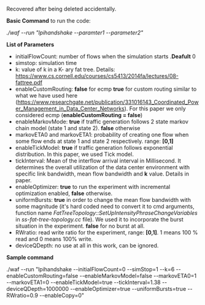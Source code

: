Recovered after being deleted accidentally. 

__Basic Command__ to run the code:


_./waf --run "lpihandshake --paramter1 --parameter2"_

__List of Parameters__

- initialFlowCount: number of flows when the simulation starts .__Deafult__ 0
- simstop: simulation time
- k: value of k in a K-  ary fat tree. Details: https://www.cs.cornell.edu/courses/cs5413/2014fa/lectures/08-fattree.pdf
- enableCustomRouting: __false__ for ecmp __true__ for custom routing similar to what we have used here (https://www.researchgate.net/publication/331016143_Coordinated_Power_Management_in_Data_Center_Networks). For this paper we only considered ecmp (__enableCustomRouting = false__)
- enableMarkovMode: __true__ if traffic generation follows 2 state markov chain model (state 1 and state 2). __false__ otherwise
- markovETA0 and markovETA1: probability of creating one flow when some flow ends at state 1 and state 2 respectively. range: __[0,1]__ 
- enableTickModel: __true__ if traffic generation follows exponential distribution. In this paper, we used Tick model.
- tickInterval: Mean of the interflow arrival interval in Millisecond. It determines the overall utilization of the data center environment with specific link bandwidth, mean flow bandwidth and __k__ value. Details in paper. 
- enableOptimizer: __true__ to run the experiment with incremental optimization enabled, __false__ otherwise.
- uniformBursts: __true__ in order to change the mean flow bandwidth with some magnitude (it's hard coded need to convert it to cmd arguments, function name *FatTreeTopology::SetUpIntensityPhraseChangeVariables* in *ss-fat-tree-topology.cc* file). We used it to incorporate the burst situation in the experiment. __false__ for no burst at all. 
- RWratio: read write ratio for the experiment, range: __[0,1]__. 1 means 100 % read and 0 means 100% write. 
- deviceQDepth: no use at all in this work, can be ignored.

__Sample command__


./waf --run "lpihandshake --initialFlowCount=0 --simStop=1 --k=6 --enableCustomRouting=false --enableMarkovModel=false --markovETA0=1 --markovETA1=0 --enableTickModel=true --tickInterval=1.38 --deviceQDepth=1000000 --enableOptimizer=true --uniformBursts=true --RWratio=0.9  --enableCopy=0"
